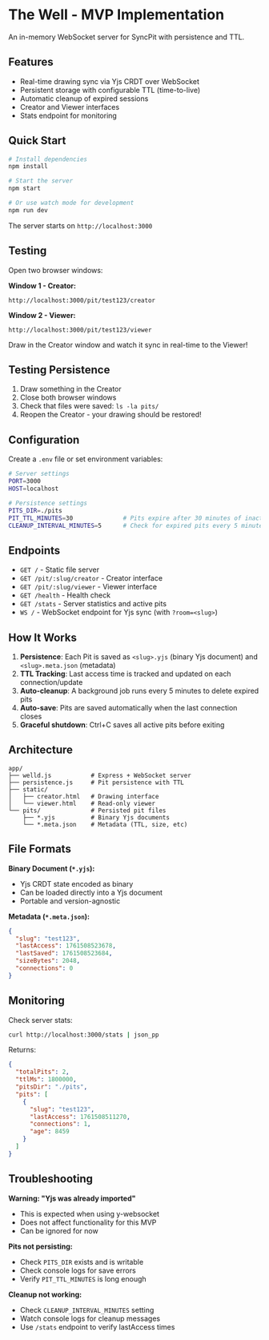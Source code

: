 # The Well - MVP Implementation

An in-memory WebSocket server for SyncPit with persistence and TTL.

## Features

- Real-time drawing sync via Yjs CRDT over WebSocket
- Persistent storage with configurable TTL (time-to-live)
- Automatic cleanup of expired sessions
- Creator and Viewer interfaces
- Stats endpoint for monitoring

## Quick Start

```bash
# Install dependencies
npm install

# Start the server
npm start

# Or use watch mode for development
npm run dev
```

The server starts on `http://localhost:3000`

## Testing

Open two browser windows:

**Window 1 - Creator:**
```
http://localhost:3000/pit/test123/creator
```

**Window 2 - Viewer:**
```
http://localhost:3000/pit/test123/viewer
```

Draw in the Creator window and watch it sync in real-time to the Viewer!

## Testing Persistence

1. Draw something in the Creator
2. Close both browser windows
3. Check that files were saved: `ls -la pits/`
4. Reopen the Creator - your drawing should be restored!

## Configuration

Create a `.env` file or set environment variables:

```bash
# Server settings
PORT=3000
HOST=localhost

# Persistence settings
PITS_DIR=./pits
PIT_TTL_MINUTES=30              # Pits expire after 30 minutes of inactivity
CLEANUP_INTERVAL_MINUTES=5      # Check for expired pits every 5 minutes
```

## Endpoints

- `GET /` - Static file server
- `GET /pit/:slug/creator` - Creator interface
- `GET /pit/:slug/viewer` - Viewer interface
- `GET /health` - Health check
- `GET /stats` - Server statistics and active pits
- `WS /` - WebSocket endpoint for Yjs sync (with `?room=<slug>`)

## How It Works

1. **Persistence**: Each Pit is saved as `<slug>.yjs` (binary Yjs document) and `<slug>.meta.json` (metadata)
2. **TTL Tracking**: Last access time is tracked and updated on each connection/update
3. **Auto-cleanup**: A background job runs every 5 minutes to delete expired pits
4. **Auto-save**: Pits are saved automatically when the last connection closes
5. **Graceful shutdown**: Ctrl+C saves all active pits before exiting

## Architecture

```
app/
├── welld.js           # Express + WebSocket server
├── persistence.js     # Pit persistence with TTL
├── static/
│   ├── creator.html   # Drawing interface
│   └── viewer.html    # Read-only viewer
└── pits/              # Persisted pit files
    ├── *.yjs          # Binary Yjs documents
    └── *.meta.json    # Metadata (TTL, size, etc)
```

## File Formats

**Binary Document (`*.yjs`):**
- Yjs CRDT state encoded as binary
- Can be loaded directly into a Yjs document
- Portable and version-agnostic

**Metadata (`*.meta.json`):**
```json
{
  "slug": "test123",
  "lastAccess": 1761508523678,
  "lastSaved": 1761508523684,
  "sizeBytes": 2048,
  "connections": 0
}
```

## Monitoring

Check server stats:
```bash
curl http://localhost:3000/stats | json_pp
```

Returns:
```json
{
  "totalPits": 2,
  "ttlMs": 1800000,
  "pitsDir": "./pits",
  "pits": [
    {
      "slug": "test123",
      "lastAccess": 1761508511270,
      "connections": 1,
      "age": 8459
    }
  ]
}
```

## Troubleshooting

**Warning: "Yjs was already imported"**
- This is expected when using y-websocket
- Does not affect functionality for this MVP
- Can be ignored for now

**Pits not persisting:**
- Check `PITS_DIR` exists and is writable
- Check console logs for save errors
- Verify `PIT_TTL_MINUTES` is long enough

**Cleanup not working:**
- Check `CLEANUP_INTERVAL_MINUTES` setting
- Watch console logs for cleanup messages
- Use `/stats` endpoint to verify lastAccess times
